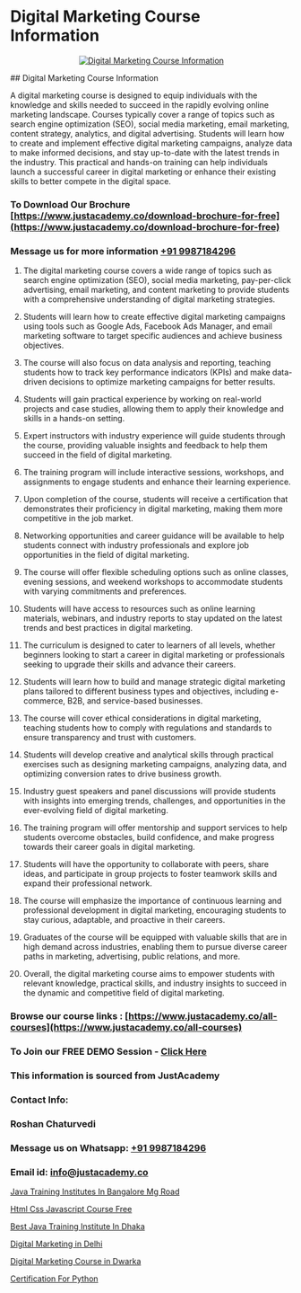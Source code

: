 # Digital Marketing Course Information

<p align="center">
  <a href="https://justacademy.co/course-detail/digital-marketing">
    <img src="https://justacademy.co/storage2/course_image/1676636720_course_image.webp" alt="Digital Marketing Course Information">
  </a>
</p>
## Digital Marketing Course Information

A digital marketing course is designed to equip individuals with the knowledge and skills needed to succeed in the rapidly evolving online marketing landscape. Courses typically cover a range of topics such as search engine optimization (SEO), social media marketing, email marketing, content strategy, analytics, and digital advertising. Students will learn how to create and implement effective digital marketing campaigns, analyze data to make informed decisions, and stay up-to-date with the latest trends in the industry. This practical and hands-on training can help individuals launch a successful career in digital marketing or enhance their existing skills to better compete in the digital space.
### To Download Our Brochure [https://www.justacademy.co/download-brochure-for-free](https://www.justacademy.co/download-brochure-for-free)
### Message us for more information [+91 9987184296](https://api.whatsapp.com/send?phone=919987184296)
1) The digital marketing course covers a wide range of topics such as search engine optimization (SEO), social media marketing, pay-per-click advertising, email marketing, and content marketing to provide students with a comprehensive understanding of digital marketing strategies.

2) Students will learn how to create effective digital marketing campaigns using tools such as Google Ads, Facebook Ads Manager, and email marketing software to target specific audiences and achieve business objectives.

3) The course will also focus on data analysis and reporting, teaching students how to track key performance indicators (KPIs) and make data-driven decisions to optimize marketing campaigns for better results.

4) Students will gain practical experience by working on real-world projects and case studies, allowing them to apply their knowledge and skills in a hands-on setting.

5) Expert instructors with industry experience will guide students through the course, providing valuable insights and feedback to help them succeed in the field of digital marketing.

6) The training program will include interactive sessions, workshops, and assignments to engage students and enhance their learning experience.

7) Upon completion of the course, students will receive a certification that demonstrates their proficiency in digital marketing, making them more competitive in the job market.

8) Networking opportunities and career guidance will be available to help students connect with industry professionals and explore job opportunities in the field of digital marketing.

9) The course will offer flexible scheduling options such as online classes, evening sessions, and weekend workshops to accommodate students with varying commitments and preferences.

10) Students will have access to resources such as online learning materials, webinars, and industry reports to stay updated on the latest trends and best practices in digital marketing.

11) The curriculum is designed to cater to learners of all levels, whether beginners looking to start a career in digital marketing or professionals seeking to upgrade their skills and advance their careers.

12) Students will learn how to build and manage strategic digital marketing plans tailored to different business types and objectives, including e-commerce, B2B, and service-based businesses.

13) The course will cover ethical considerations in digital marketing, teaching students how to comply with regulations and standards to ensure transparency and trust with customers.

14) Students will develop creative and analytical skills through practical exercises such as designing marketing campaigns, analyzing data, and optimizing conversion rates to drive business growth.

15) Industry guest speakers and panel discussions will provide students with insights into emerging trends, challenges, and opportunities in the ever-evolving field of digital marketing.

16) The training program will offer mentorship and support services to help students overcome obstacles, build confidence, and make progress towards their career goals in digital marketing.

17) Students will have the opportunity to collaborate with peers, share ideas, and participate in group projects to foster teamwork skills and expand their professional network.

18) The course will emphasize the importance of continuous learning and professional development in digital marketing, encouraging students to stay curious, adaptable, and proactive in their careers.

19) Graduates of the course will be equipped with valuable skills that are in high demand across industries, enabling them to pursue diverse career paths in marketing, advertising, public relations, and more.

20) Overall, the digital marketing course aims to empower students with relevant knowledge, practical skills, and industry insights to succeed in the dynamic and competitive field of digital marketing.

### Browse our course links : [https://www.justacademy.co/all-courses](https://www.justacademy.co/all-courses) 
### To Join our FREE DEMO Session - [Click Here](https://www.justacademy.co/register-for-course-demo)


### This information is sourced from JustAcademy
### Contact Info:
### Roshan Chaturvedi
### Message us on Whatsapp: [+91 9987184296](https://api.whatsapp.com/send?phone=919987184296)
### Email id: [info@justacademy.co](mailto:info@justacademy.co)
                
[Java Training Institutes In Bangalore Mg Road](https://www.linkedin.com/pulse/java-training-institutes-bangalore-mg-road-justacademy-beangaluru-cfcoe?trackingId=ocK6wpKRtjzgUaSpDztzVQ%3D%3D&lipi=urn%3Ali%3Apage%3Ad_flagship3_company_admin%3BV3sjVNqrQV6LT8YmMJxhFA%3D%3D)

[Html Css Javascript Course Free](https://www.linkedin.com/pulse/html-css-javascript-course-free-justacademy-thane-vqnjc?trackingId=6Lw1gqQfdNmKRGPA0tpnkw%3D%3D&lipi=urn%3Ali%3Apage%3Ad_flagship3_company_admin%3Bs5%2FTwm7dQuuyZG7uExGaaQ%3D%3D)

[Best Java Training Institute In Dhaka](https://medium.com/@roneet705/best-java-training-institute-in-dhaka-cc93aae2e443)

[Digital Marketing in Delhi](https://medium.com/@kamblerajas684/digital-marketing-in-delhi-6e5f4277c1cd)

[Digital Marketing Course in Dwarka](https://justacademyin.github.io/justacademy/digital-marketing-course-in-dwarka)

[Certification For Python](https://justacademyin.github.io/justacademy/certification-for-python)

